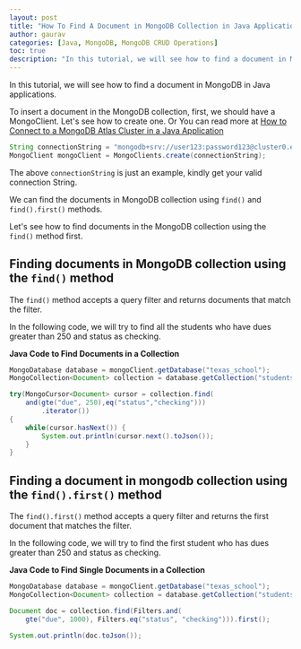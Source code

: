```yaml
---
layout: post  
title: "How To Find A Document in MongoDB Collection in Java Applications?"  
author: gaurav  
categories: [Java, MongoDB, MongoDB CRUD Operations]  
toc: true
description: "In this tutorial, we will see how to find a document in MongoDB in Java applications."
---
```


In this tutorial, we will see how to find a document in MongoDB in Java applications.

To insert a document in the MongoDB collection, first, we should have a MongoClient. Let's see how to create one. Or You can read more at [How to Connect to a MongoDB Atlas Cluster in a Java Application](/connecting-to-mongodb-atlas-cluster-in-java-application)

```java
String connectionString = "mongodb+srv://user123:password123@cluster0.example.mongodb.net/?retryWrites=true&w=majority";
MongoClient mongoClient = MongoClients.create(connectionString);
```

The above `connectionString` is just an example, kindly get your valid connection String.

We can find the documents in MongoDB collection using `find()` and `find().first()` methods.

Let's see how to find documents in the MongoDB collection using the `find()` method first.

## Finding documents in MongoDB collection using the `find()` method

The `find()` method accepts a query filter and returns documents that match the filter.

In the following code, we will try to find all the students who have dues greater than 250 and status as checking.

**Java Code to Find Documents in a Collection**

```java
MongoDatabase database = mongoClient.getDatabase("texas_school");
MongoCollection<Document> collection = database.getCollection("students");

try(MongoCursor<Document> cursor = collection.find(
    and(gte("due", 250),eq("status","checking")))
        .iterator())
{
    while(cursor.hasNext()) {
        System.out.println(cursor.next().toJson());
    }
}
```

## Finding a document in mongodb collection using the ``find().first()`` method

The ``find().first()`` method accepts a query filter and returns the first document that matches the filter.

In the following code, we will try to find the first student who has dues greater than 250 and status as checking.

**Java Code to Find Single Documents in a Collection**

```java
MongoDatabase database = mongoClient.getDatabase("texas_school");
MongoCollection<Document> collection = database.getCollection("students");

Document doc = collection.find(Filters.and(
    gte("due", 1000), Filters.eq("status", "checking"))).first();

System.out.println(doc.toJson());
```

